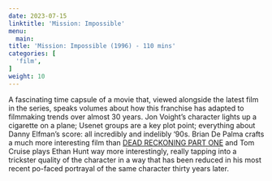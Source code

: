 ```yaml
---
date: 2023-07-15
linktitle: 'Mission: Impossible'
menu:
  main:
title: 'Mission: Impossible (1996) - 110 mins'
categories: [
  'film',
]
weight: 10
---
```


A fascinating time capsule of a movie that, viewed alongside the latest film in the series, speaks volumes about how this franchise has adapted to filmmaking trends over almost 30 years. Jon Voight’s character lights up a cigarette on a plane; Usenet groups are a key plot point; everything about Danny Elfman’s score: all incredibly and indelibly ‘90s. Brian De Palma crafts a much more interesting film than [DEAD RECKONING PART ONE](https://reviewsperminute.simonxix.com/posts/mission_impossible_dead_reckoning/) and Tom Cruise plays Ethan Hunt way more interestingly, really tapping into a trickster quality of the character in a way that has been reduced in his most recent po-faced portrayal of the same character thirty years later.

